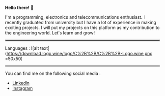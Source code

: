 **Hello there!** 👋

  I'm a programming, electronics and telecommunications enthusiast. I recently graduated from university but I have a  lot of experience in making exciting projects. I will put my projects on this platform as my contribution to the engineering world. Let's learn and grow!
<hr style="border:2px solid gray"> </hr>

Languages :
![alt text](https://download.logo.wine/logo/C%2B%2B/C%2B%2B-Logo.wine.png =50x50)
<hr style="border:1px solid gray"> </hr>

You can find me on the following social media :
* [Linkedln](https://www.linkedin.com/in/elby-syahabudin-09b930212/)
* [Instagram](https://www.instagram.com/elbysyahabudin/)
